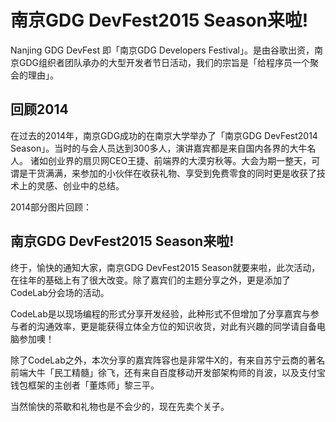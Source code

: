 # 南京GDG DevFest2015 Season来啦!
Nanjing GDG DevFest 即「南京GDG Developers Festival」。是由谷歌出资，南京GDG组织者团队承办的大型开发者节日活动，我们的宗旨是「给程序员一个聚会的理由」。

## 回顾2014
在过去的2014年，南京GDG成功的在南京大学举办了「南京GDG DevFest2014 Season」。当时的与会人员达到300多人，演讲嘉宾都是来自国内各界的大牛名人。
诸如创业界的扇贝网CEO王捷、前端界的大漠穷秋等。大会为期一整天，可谓是干货满满，来参加的小伙伴在收获礼物、享受到免费零食的同时更是收获了技术上的灵感、创业中的总结。

2014部分图片回顾：

## 南京GDG DevFest2015 Season来啦!
终于，愉快的通知大家，南京GDG DevFest2015 Season就要来啦，此次活动，在往年的基础上有了很大改变。除了嘉宾们的主题分享之外，更是添加了CodeLab分会场的活动。

CodeLab是以现场编程的形式分享开发经验，此种形式不但增加了分享嘉宾与参与者的沟通效率，更是能获得立体全方位的知识收货，对此有兴趣的同学请自备电脑参加噢！

除了CodeLab之外，本次分享的嘉宾阵容也是非常牛X的，有来自苏宁云商的著名前端大牛「民工精髓」徐飞，还有来自百度移动开发部架构师的肖波，以及支付宝钱包框架的主创者「董炼师」黎三平。

当然愉快的茶歇和礼物也是不会少的，现在先卖个关子。
